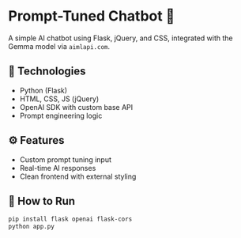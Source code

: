 # Prompt-Tuned Chatbot 💬

A simple AI chatbot using Flask, jQuery, and CSS, integrated with the Gemma model via `aimlapi.com`.

## 🔧 Technologies
- Python (Flask)
- HTML, CSS, JS (jQuery)
- OpenAI SDK with custom base API
- Prompt engineering logic

## ⚙️ Features
- Custom prompt tuning input
- Real-time AI responses
- Clean frontend with external styling

## 🚀 How to Run
```bash
pip install flask openai flask-cors
python app.py
